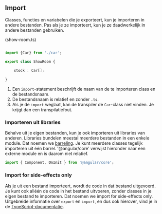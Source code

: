 ## Import

Classes, functies en variabelen die je exporteert, kun je importeren in andere bestanden. Pas als je ze importeert, kun
je ze daadwerkelijk in andere bestanden gebruiken.

(show-room.ts)

```TypeScript

import {Car} from './car';

export class ShowRoom {
    
    stock : Car[];    
    
}
```

1. Een `import`-statement beschrijft de naam van de te importeren class en de bestandsnaam.
2. De bestandsnaam is relatief en zonder `.ts`.
3. Als je de `import` weglaat, kan de transpiler de `Car`-class niet vinden. Je krijgt dan een transpilatiefout.

### Importeren uit libraries

Behalve uit je eigen bestanden, kun je ook importeren uit libraries van anderen. Libraries bundelen meestal meerdere
bestanden in een enkele module. Dat noemen we [barreling](https://angular.io/docs/ts/latest/glossary.html#barrel). Je
kunt meerdere classes tegelijk importeren uit &eacute;&eacute;n barrel. '@angular/core' verwijst hieronder naar een
externe module en is daarom niet relatief.

```TypeScript
import { Component, OnInit } from '@angular/core';
```

### Import for side-effects only

Als je uit een bestand importeert, wordt de code in dat bestand uitgevoerd. Je kunt ook all&eacute;&eacute;n de code
in het bestand uitvoeren, zonder classes in je eigen bestand te importeren. Dat noemen we import for side-effects only.
Uitgebreide informatie over `export` en `import`, en dus ook hierover, vind je in de 
[TypeScript-documentatie](https://www.typescriptlang.org/docs/handbook/modules.html).